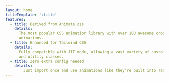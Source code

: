 ```yaml
---
layout: home
titleTemplate: ':title'
features:
  - title: Derived from Animate.css
    details:
      The most popular CSS animation library with over 100 awesome cross-browser
      animations.
  - title: Enhanced for Tailwind CSS
    details:
      Fully compatible with JIT mode, allowing a vast variety of customizations
      and utility classes.
  - title: Zero extra config needed
    details:
        Just import once and use animations like they’re built into Tailwind.
---
```

